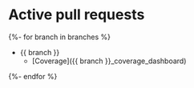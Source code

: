 # Active pull requests

{%- for branch in branches %}
 * {{ branch }}
   * [Coverage]({{ branch }}_coverage_dashboard)
   <!-- * [Documentation](external:dev/{{ branch }}/docs_rendered/html/index.html) -->
{%- endfor %}
